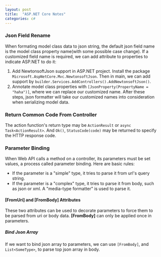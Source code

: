 ```yaml
---
layout: post
title:  "ASP.NET Core Notes"
categories: c#
---
```


### Json Field Rename
When formating model class data to json string, the default json field name is the model class property name(with some possible case change). If a customized field name is required, we can add attribute to properties to indicate ASP.NET to do it:
1. Add NewtonsoftJson support in ASP.NET project. Install the package `Microsoft.AspNetCore.Mvc.NewtonsoftJson`. Then in main, we can add support by `builder.Services.AddControllers().AddNewtonsoftJson()`.
2. Annotate model class properties with `[JsonProperty(PropertyName = "haha")]`, where we can replace our customized name.
After these steps, json formatter will take our customized names into consideration when serializing model data.

### Return Common Code From Controller
The action function's return type may be `ActionResult` or `async Task<ActionResult>`. And `Ok()`, `StatusCode(code)` may be returned to specify the HTTP response code.

### Parameter Binding
When Web API calls a method on a controller, its parameters must be set values, a process called parameter binding. Here are basic rules:
* If the parameter is a "simple" type, it tries to parse it from url's query string.
* If the parameter is a "complex" type, it tries to parse it from body, such as json or xml. A "media-type formatter" is used to parse it.

#### \[FromUri\] and \[FromBody\] Attributes
These two attributes can be used to decorate parameters to force them to be parsed from uri or body data. **\[FromBody\]** can only be applied once in parameters.

##### Bind Json Array
If we want to bind json array to parameters, we can use `[FromBody]`, and `List<SomeType>`, to parse top json array in body.
